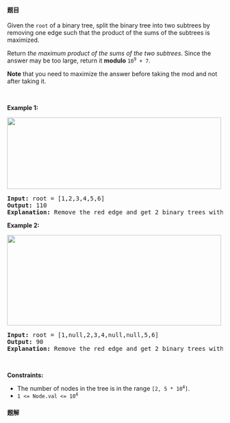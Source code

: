 #### 题目
<p>Given the <code>root</code> of a binary tree, split the binary tree into two subtrees by removing one edge such that the product of the sums of the subtrees is maximized.</p>

<p>Return <em>the maximum product of the sums of the two subtrees</em>. Since the answer may be too large, return it <strong>modulo</strong> <code>10<sup>9</sup> + 7</code>.</p>

<p><strong>Note</strong> that you need to maximize the answer before taking the mod and not after taking it.</p>

<p>&nbsp;</p>
<p><strong class="example">Example 1:</strong></p>
<img alt="" src="https://assets.leetcode.com/uploads/2020/01/21/sample_1_1699.png" style="width: 500px; height: 167px;" />
<pre>
<strong>Input:</strong> root = [1,2,3,4,5,6]
<strong>Output:</strong> 110
<strong>Explanation:</strong> Remove the red edge and get 2 binary trees with sum 11 and 10. Their product is 110 (11*10)
</pre>

<p><strong class="example">Example 2:</strong></p>
<img alt="" src="https://assets.leetcode.com/uploads/2020/01/21/sample_2_1699.png" style="width: 500px; height: 211px;" />
<pre>
<strong>Input:</strong> root = [1,null,2,3,4,null,null,5,6]
<strong>Output:</strong> 90
<strong>Explanation:</strong> Remove the red edge and get 2 binary trees with sum 15 and 6.Their product is 90 (15*6)
</pre>

<p>&nbsp;</p>
<p><strong>Constraints:</strong></p>

<ul>
	<li>The number of nodes in the tree is in the range <code>[2, 5 * 10<sup>4</sup>]</code>.</li>
	<li><code>1 &lt;= Node.val &lt;= 10<sup>4</sup></code></li>
</ul>


 #### 题解